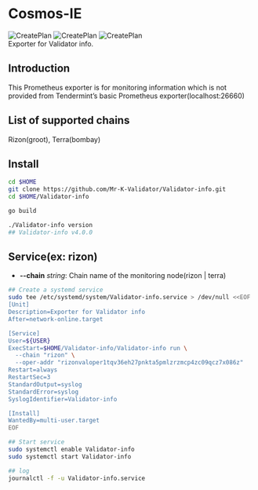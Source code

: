 # Cosmos-IE
![CreatePlan](https://img.shields.io/badge/release-v4.0.0-red)
![CreatePlan](https://img.shields.io/badge/go-1.15%2B-blue)
![CreatePlan](https://img.shields.io/badge/license-Apache--2.0-green)  
Exporter for Validator info.

## Introduction
This Prometheus exporter is for monitoring information which is not provided from Tendermint’s basic Prometheus exporter(localhost:26660)

## List of supported chains
Rizon(groot), Terra(bombay)

## Install
```bash
cd $HOME
git clone https://github.com/Mr-K-Validator/Validator-info.git
cd $HOME/Validator-info

go build

./Validator-info version
## Validator-info v4.0.0
```

## Service(ex: rizon)
- **--chain** _string_: Chain name of the monitoring node(rizon | terra)
```bash
## Create a systemd service
sudo tee /etc/systemd/system/Validator-info.service > /dev/null <<EOF
[Unit]
Description=Exporter for Validator info
After=network-online.target

[Service]
User=${USER}
ExecStart=$HOME/Validator-info/Validator-info run \
  --chain "rizon" \
  --oper-addr "rizonvaloper1tqv36eh27pnkta5pmlzrzmcp4zc09qcz7x086z"
Restart=always
RestartSec=3
StandardOutput=syslog
StandardError=syslog
SyslogIdentifier=Validator-info

[Install]
WantedBy=multi-user.target
EOF

## Start service
sudo systemctl enable Validator-info
sudo systemctl start Validator-info

## log
journalctl -f -u Validator-info.service
```
